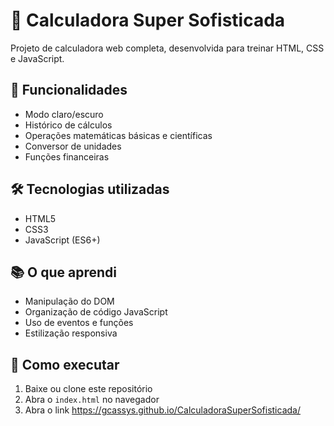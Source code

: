 # 🧮 Calculadora Super Sofisticada

Projeto de calculadora web completa, desenvolvida para treinar HTML, CSS e JavaScript.

## 🚀 Funcionalidades
- Modo claro/escuro
- Histórico de cálculos
- Operações matemáticas básicas e científicas
- Conversor de unidades
- Funções financeiras

## 🛠 Tecnologias utilizadas
- HTML5
- CSS3
- JavaScript (ES6+)

## 📚 O que aprendi
- Manipulação do DOM
- Organização de código JavaScript
- Uso de eventos e funções
- Estilização responsiva

## 📌 Como executar
1. Baixe ou clone este repositório
2. Abra o `index.html` no navegador
3. Abra o link  https://gcassys.github.io/CalculadoraSuperSofisticada/
